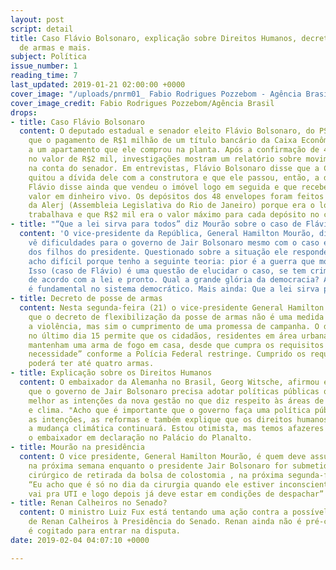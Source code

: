 ```yaml
---
layout: post
script: detail
title: Caso Flávio Bolsonaro, explicação sobre Direitos Humanos, decreto de posse
  de armas e mais.
subject: Política
issue_number: 1
reading_time: 7
last_updated: 2019-01-21 02:00:00 +0000
cover_image: "/uploads/pnrm01_ Fabio Rodrigues Pozzebom - Agência Brasil.jpg"
cover_image_credit: Fabio Rodrigues Pozzebom/Agência Brasil
drops:
- title: Caso Flávio Bolsonaro
  content: O deputado estadual e senador eleito Flávio Bolsonaro, do PSL, afirmou
    que o pagamento de R$1 milhão de um título bancário da Caixa Econômica é referente
    a um apartamento que ele comprou na planta. Após a confirmação de 48 depósitos
    no valor de R$2 mil, investigações mostram um relatório sobre movimentação atípicas
    na conta do senador. Em entrevistas, Flávio Bolsonaro disse que a Caixa Econômica
    quitou a dívida dele com a construtora e que ele passou, então, a dever a Caixa.
    Flávio disse ainda que vendeu o imóvel logo em seguida e que recebeu parte do
    valor em dinheiro vivo. Os depósitos dos 48 envelopes foram feitos em sua conta
    da Alerj (Assembleia Legislativa do Rio de Janeiro) porque era o local onde ele
    trabalhava e que R$2 mil era o valor máximo para cada depósito no caixa automático.
- title: "“Que a lei sirva para todos” diz Mourão sobre o caso de Flávio Bolsonaro"
  content: 'O vice-presidente da República, General Hamilton Mourão, disse que não
    vê dificuldades para o governo de Jair Bolsonaro mesmo com o caso envolvendo um
    dos filhos do presidente. Questionado sobre a situação ele respondeu: "Eu não
    acho difícil porque tenho a seguinte teoria: pior é a guerra que morre gente.
    Isso (caso de Flávio) é uma questão de elucidar o caso, se tem crime julgue-se
    de acordo com a lei e pronto. Qual a grande glória da democracia? A lei. A lei
    é fundamental no sistema democrático. Mais ainda: Que a lei sirva para todos".'
- title: Decreto de posse de armas
  content: Nesta segunda-feira (21) o vice-presidente General Hamilton Mourão afirmou
    que o decreto de flexibilização da posse de armas não é uma medida para combater
    a violência, mas sim o cumprimento de uma promessa de campanha. O decreto assinado
    no último dia 15 permite que os cidadãos, residentes em área urbana ou rural,
    mantenham uma arma de fogo em casa, desde que cumpra os requisitos de “efetiva
    necessidade” conforme a Polícia Federal restringe. Cumprido os requisitos, o cidadão
    poderá ter até quatro armas.
- title: Explicação sobre os Direitos Humanos
  content: O embaixador da Alemanha no Brasil, Georg Witsche, afirmou em entrevista
    que o governo de Jair Bolsonaro precisa adotar políticas públicas que expliquem
    melhor as intenções da nova gestão no que diz respeito às áreas de direitos humanos
    e clima. "Acho que é importante que o governo faça uma política pública que explique
    as intenções, as reformas e também explique que os direitos humanos, a luta contra
    a mudança climática continuará. Estou otimista, mas temos afazeres juntos", afirmou
    o embaixador em declaração no Palácio do Planalto.
- title: Mourão na presidência
  content: O vice presidente, General Hamilton Mourão, é quem deve assumir a Presidência
    na próxima semana enquanto o presidente Jair Bolsonaro for submetido ao procedimento
    cirúrgico de retirada da bolsa de colostomia , na próxima segunda-feira (28).
    “Eu acho que é só no dia da cirurgia quando ele estiver inconsciente. Depois ele
    vai pra UTI e logo depois já deve estar em condições de despachar” afirmou Mourão.
- title: Renan Calheiros no Senado?
  content: O ministro Luiz Fux está tentando uma ação contra a possível candidatura
    de Renan Calheiros à Presidência do Senado. Renan ainda não é pré-candidato, mas
    é cogitado para entrar na disputa.
date: 2019-02-04 04:07:10 +0000

---
```

